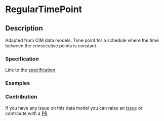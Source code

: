 # RegularTimePoint

## Description 

Adapted from CIM data models. Time point for a schedule where the time between the consecutive points is constant.
### Specification

Link to the [specification](https://smart-data-models.github.io/dataModel.EnergyCIM/RegularTimePoint/doc/spec.md)
### Examples
### Contribution

 If you have any issue on this data model you can raise an [issue](https://github.com/smart-data-models/dataModel.EnergyCIM/issues)  or contribute with a [PR](https://github.com/smart-data-models/dataModel.EnergyCIM/pulls)
